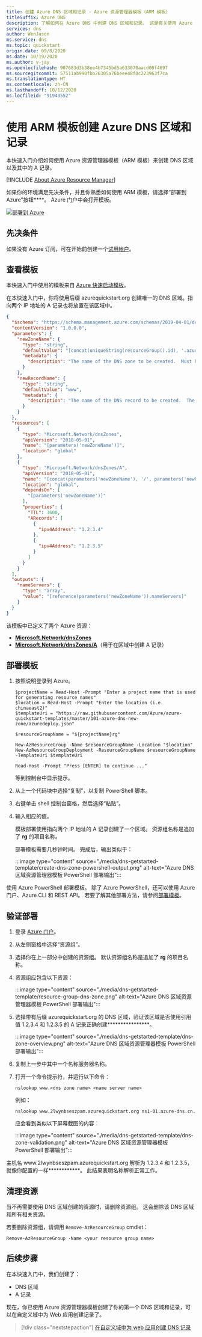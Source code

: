 ```yaml
---
title: 创建 Azure DNS 区域和记录 - Azure 资源管理器模板（ARM 模板）
titleSuffix: Azure DNS
description: 了解如何在 Azure DNS 中创建 DNS 区域和记录。 这是有关使用 Azure 资源管理器模板（ARM 模板）创建和管理第一个 DNS 区域和记录的分步快速入门。
services: dns
author: WenJason
ms.service: dns
ms.topic: quickstart
origin.date: 09/8/2020
ms.date: 10/19/2020
ms.author: v-jay
ms.openlocfilehash: 907683d3b38ee4b7345bd5a633070aacd00f4697
ms.sourcegitcommit: 57511ab990fbb26305a76beee48f0c223963f7ca
ms.translationtype: HT
ms.contentlocale: zh-CN
ms.lasthandoff: 10/12/2020
ms.locfileid: "91943552"
---
```

# <a name="quickstart-create-an-azure-dns-zone-and-record-using-an-arm-template"></a>使用 ARM 模板创建 Azure DNS 区域和记录

本快速入门介绍如何使用 Azure 资源管理器模板（ARM 模板）来创建 DNS 区域以及其中的 A 记录。

[!INCLUDE [About Azure Resource Manager](../../includes/resource-manager-quickstart-introduction.md)]

如果你的环境满足先决条件，并且你熟悉如何使用 ARM 模板，请选择“部署到 Azure”按钮****。 Azure 门户中会打开模板。

[![部署到 Azure](../media/template-deployments/deploy-to-azure.svg)](https://portal.azure.cn/#create/Microsoft.Template/uri/https%3A%2F%2Fraw.githubusercontent.com%2FAzure%2Fazure-quickstart-templates%2Fmaster%2F101-azure-dns-new-zone%2Fazuredeploy.json)

## <a name="prerequisites"></a>先决条件

如果没有 Azure 订阅，可在开始前创建一个[试用帐户](https://wd.azure.cn/pricing/1rmb-trial-full/?form-type=identityauth)。

## <a name="review-the-template"></a>查看模板

本快速入门中使用的模板来自 [Azure 快速启动模板](https://azure.microsoft.com/resources/templates/101-azure-dns-new-zone)。

在本快速入门中，你将使用后缀 <span>azurequickstart.</span>org 创建唯一的 DNS 区域。指向两个 IP 地址的 A 记录也将放置在该区域中。

```json
{
  "$schema": "https://schema.management.azure.com/schemas/2019-04-01/deploymentTemplate.json#",
  "contentVersion": "1.0.0.0",
  "parameters": {
    "newZoneName": {
      "type": "string",
      "defaultValue": "[concat(uniqueString(resourceGroup().id), '.azurequickstart.org')]",
      "metadata": {
        "description": "The name of the DNS zone to be created.  Must have at least 2 segements, e.g. hostname.org"
      }
    },
    "newRecordName": {
      "type": "string",
      "defaultValue": "www",
      "metadata": {
        "description": "The name of the DNS record to be created.  The name is relative to the zone, not the FQDN."
      }
    }
  },
  "resources": [
    {
      "type": "Microsoft.Network/dnsZones",
      "apiVersion": "2018-05-01",
      "name": "[parameters('newZoneName')]",
      "location": "global"
    },
    {
      "type": "Microsoft.Network/dnsZones/A",
      "apiVersion": "2018-05-01",
      "name": "[concat(parameters('newZoneName'), '/', parameters('newRecordName'))]",
      "location": "global",
      "dependsOn": [
        "[parameters('newZoneName')]"
      ],
      "properties": {
        "TTL": 3600,
        "ARecords": [
          {
            "ipv4Address": "1.2.3.4"
          },
          {
            "ipv4Address": "1.2.3.5"
          }
        ]
      }
    }
  ],
  "outputs": {
    "nameServers": {
      "type": "array",
      "value": "[reference(parameters('newZoneName')).nameServers]"
    }
  }
}
```

该模板中已定义了两个 Azure 资源：

* [**Microsoft.Network/dnsZones**](https://docs.microsoft.com/azure/templates/microsoft.network/dnsZones)
* [**Microsoft.Network/dnsZones/A**](https://docs.microsoft.com/azure/templates/microsoft.network/dnsZones/A)（用于在区域中创建 A 记录）

## <a name="deploy-the-template"></a>部署模板

1. 按照说明登录到 Azure。 

    ```azurepowershell
    $projectName = Read-Host -Prompt "Enter a project name that is used for generating resource names"
    $location = Read-Host -Prompt "Enter the location (i.e. chinaeast2)"
    $templateUri = "https://raw.githubusercontent.com/Azure/azure-quickstart-templates/master/101-azure-dns-new-zone/azuredeploy.json"

    $resourceGroupName = "${projectName}rg"

    New-AzResourceGroup -Name $resourceGroupName -Location "$location"
    New-AzResourceGroupDeployment -ResourceGroupName $resourceGroupName -TemplateUri $templateUri

    Read-Host -Prompt "Press [ENTER] to continue ..."
    ```

    等到控制台中显示提示。

1. 从上一个代码块中选择“复制”，以复制 PowerShell 脚本。

1. 右键单击 shell 控制台窗格，然后选择“粘贴”。

1. 输入相应的值。

    模板部署使用指向两个 IP 地址的 A 记录创建了一个区域。 资源组名称是追加了 **rg** 的项目名称。

    部署模板需要几秒钟时间。 完成后，输出类似于：

    :::image type="content" source="./media/dns-getstarted-template/create-dns-zone-powershell-output.png" alt-text="Azure DNS 区域资源管理器模板 PowerShell 部署输出":::

使用 Azure PowerShell 部署模板。 除了 Azure PowerShell，还可以使用 Azure 门户、Azure CLI 和 REST API。 若要了解其他部署方法，请参阅[部署模板](../azure-resource-manager/templates/deploy-portal.md)。

## <a name="validate-the-deployment"></a>验证部署

1. 登录 [Azure 门户](https://portal.azure.cn)。

1. 从左侧窗格中选择“资源组”。

1. 选择你在上一部分中创建的资源组。 默认资源组名称是追加了 **rg** 的项目名称。

1. 资源组应包含以下资源：

    :::image type="content" source="./media/dns-getstarted-template/resource-group-dns-zone.png" alt-text="Azure DNS 区域资源管理器模板 PowerShell 部署输出":::

1. 选择带有后缀 <span>azurequickstart.</span>org 的 DNS 区域，验证该区域是否使用引用值 1.2.3.4 和 1.2.3.5 的 A 记录正确创建****************。

    :::image type="content" source="./media/dns-getstarted-template/dns-zone-overview.png" alt-text="Azure DNS 区域资源管理器模板 PowerShell 部署输出":::

1. 复制上一步中其中一个名称服务器名称。

1. 打开一个命令提示符，并运行以下命令：

   ```
   nslookup www.<dns zone name> <name server name>
   ```

   例如：

   ```
   nslookup www.2lwynbseszpam.azurequickstart.org ns1-01.azure-dns.cn.
   ```

   应会看到类似以下屏幕截图的内容：

    :::image type="content" source="./media/dns-getstarted-template/dns-zone-validation.png" alt-text="Azure DNS 区域资源管理器模板 PowerShell 部署输出":::

主机名 www<span>.2lwynbseszpam.azurequickstart.</span>org 解析为 1.2.3.4 和 1.2.3.5，就像你配置的一样************。 此结果表明名称解析正常工作。

## <a name="clean-up-resources"></a>清理资源

当不再需要使用 DNS 区域创建的资源时，请删除资源组。 这会删除该 DNS 区域和所有相关资源。

若要删除资源组，请调用 `Remove-AzResourceGroup` cmdlet：

```azurepowershell
Remove-AzResourceGroup -Name <your resource group name>
```

## <a name="next-steps"></a>后续步骤

在本快速入门中，我们创建了：
* DNS 区域
* A 记录

现在，你已使用 Azure 资源管理器模板创建了你的第一个 DNS 区域和记录，可以在自定义域中为 Web 应用创建记录了。

> [!div class="nextstepaction"]
> [在自定义域中为 web 应用创建 DNS 记录](./dns-web-sites-custom-domain.md)
